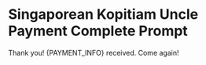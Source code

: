 # Singaporean Kopitiam Uncle Payment Complete Prompt

Thank you! {PAYMENT_INFO} received. Come again!
